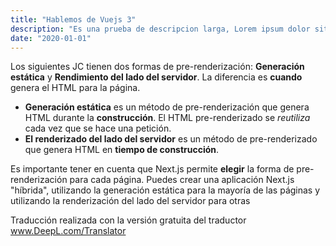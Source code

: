 ```yaml
---
title: "Hablemos de Vuejs 3"
description: "Es una prueba de descripcion larga, Lorem ipsum dolor sit amet, consectetur adipiscing elit, sed do eiusmod tempor incididunt ut labore et dolore magna aliqua."
date: "2020-01-01"
---
```


Los siguientes JC tienen dos formas de pre-renderización: **Generación estática** y **Rendimiento del lado del servidor**. La diferencia es **cuando** genera el HTML para la página.

- **Generación estática** es un método de pre-renderización que genera HTML durante la **construcción**. El HTML pre-renderizado se _reutiliza_ cada vez que se hace una petición.
- **El renderizado del lado del servidor** es un método de pre-renderizado que genera HTML en **tiempo de construcción**.

Es importante tener en cuenta que Next.js permite **elegir** la forma de pre-renderización para cada página. Puedes crear una aplicación Next.js "híbrida", utilizando la generación estática para la mayoría de las páginas y utilizando la renderización del lado del servidor para otras

Traducción realizada con la versión gratuita del traductor www.DeepL.com/Translator
